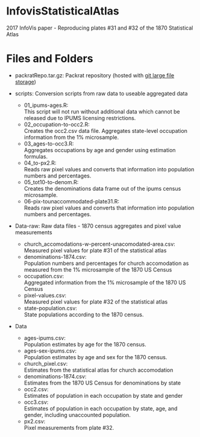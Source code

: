 # InfovisStatisticalAtlas
2017 InfoVis paper - Reproducing plates #31 and #32 of the 1870 Statistical Atlas


# Files and Folders
- packratRepo.tar.gz: Packrat repository (hosted with [git large file storage](https://git-lfs.github.com/))
- scripts: Conversion scripts from raw data to useable aggregated data
    - 01_ipums-ages.R:    
    This script will not run without additional data which cannot be released due to IPUMS licensing restrictions.
    - 02_occupation-to-occ2.R:    
    Creates the occ2.csv data file. Aggregates state-level occupation information from the 1% microsample.
    - 03_ages-to-occ3.R:    
    Aggregates occupations by age and gender using estimation formulas. 
    - 04_to-px2.R:    
    Reads raw pixel values and converts that information into population numbers and percentages.
    - 05_tot10-to-denom.R:    
    Creates the denominations data frame out of the ipums census microsample.
    - 06-pix-tounaccommodated-plate31.R:    
    Reads raw pixel values and converts that information into population numbers and percentages.

- Data-raw: Raw data files - 1870 census aggregates and pixel value measurements
    - church_accomodations-w-percent-unacomodated-area.csv:    
    Measured pixel values for plate #31 of the statistical atlas
    - denominations-1874.csv:    
    Population numbers and percentages for church accomodation as measured from the 1% microsample of the 1870 US Census
    - occupation.csv:    
    Aggregated information from the 1% microsample of the 1870 US Census
    - pixel-values.csv:    
    Measured pixel values for plate #32 of the statistical atlas
    - state-population.csv:    
    State populations according to the 1870 census.
- Data
    - ages-ipums.csv:    
    Population estimates by age for the 1870 census.
    - ages-sex-ipums.csv:    
    Population estimates by age and sex for the 1870 census.
    - church_pixel.csv:    
    Estimates from the statistical atlas for church accomodation
    - denominations-1874.csv:    
    Estimates from the 1870 US Census for denominations by state
    - occ2.csv:    
    Estimates of population in each occupation by state and gender
    - occ3.csv:    
    Estimates of population in each occupation by state, age, and gender, including unaccounted population.
    - px2.csv:    
    Pixel measurements from plate #32.
